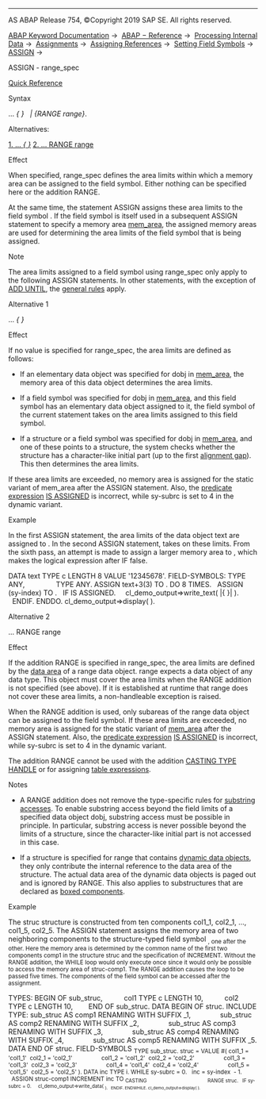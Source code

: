  

* * *

AS ABAP Release 754, ©Copyright 2019 SAP SE. All rights reserved.

[ABAP Keyword Documentation](javascript:call_link\('abenabap.htm'\)) →  [ABAP − Reference](javascript:call_link\('abenabap_reference.htm'\)) →  [Processing Internal Data](javascript:call_link\('abenabap_data_working.htm'\)) →  [Assignments](javascript:call_link\('abenvalue_assignments.htm'\)) →  [Assigning References](javascript:call_link\('abenreference_assignments.htm'\)) →  [Setting Field Symbols](javascript:call_link\('abenset_field_symbols.htm'\)) →  [ASSIGN](javascript:call_link\('abapassign.htm'\)) → 

ASSIGN - range\_spec

[Quick Reference](javascript:call_link\('abapassign_shortref.htm'\))

Syntax

... *{* *}*
  *|* *{*RANGE range*}*.

Alternatives:

[1\. ... *{* *}*](#!ABAP_ALTERNATIVE_1@1@)
[2\. ... RANGE range](#!ABAP_ALTERNATIVE_2@2@)

Effect

When specified, range\_spec defines the area limits within which a memory area can be assigned to the field symbol. Either nothing can be specified here or the addition RANGE.

At the same time, the statement ASSIGN assigns these area limits to the field symbol <fs>. If the field symbol <fs> is itself used in a subsequent ASSIGN statement to specify a memory area [mem\_area](javascript:call_link\('abapassign_mem_area.htm'\)), the assigned memory areas are used for determining the area limits of the field symbol that is being assigned.

Note

The area limits assigned to a field symbol using range\_spec only apply to the following ASSIGN statements. In other statements, with the exception of [ADD UNTIL](javascript:call_link\('abapadd_sequences.htm'\)), the [general rules](javascript:call_link\('abenoperands_data_objects.htm'\)) apply.

Alternative 1

... *{* *}*

Effect

If no value is specified for range\_spec, the area limits are defined as follows:

-   If an elementary data object was specified for dobj in [mem\_area](javascript:call_link\('abapassign_mem_area_static_dobj.htm'\)), the memory area of this data object determines the area limits.
    
-   If a field symbol was specified for dobj in [mem\_area](javascript:call_link\('abapassign_mem_area_static_dobj.htm'\)), and this field symbol has an elementary data object assigned to it, the field symbol <fs> of the current statement takes on the area limits assigned to this field symbol.
    
-   If a structure or a field symbol was specified for dobj in [mem\_area](javascript:call_link\('abapassign_mem_area_static_dobj.htm'\)), and one of these points to a structure, the system checks whether the structure has a character-like initial part (up to the first [alignment gap](javascript:call_link\('abenalignment_gap_glosry.htm'\) "Glossary Entry")). This then determines the area limits.
    

If these area limits are exceeded, no memory area is assigned for the static variant of mem\_area after the ASSIGN statement. Also, the [predicate expression](javascript:call_link\('abenpredicate_expression_glosry.htm'\) "Glossary Entry") [<fs> IS ASSIGNED](javascript:call_link\('abenlogexp_assigned.htm'\)) is incorrect, while sy-subrc is set to 4 in the dynamic variant.

Example

In the first ASSIGN statement, the area limits of the data object text are assigned to <fs1>. In the second ASSIGN statement, <fs2> takes on these limits. From the sixth pass, an attempt is made to assign a larger memory area to <fs2>, which makes the logical expression after IF false.

DATA text TYPE c LENGTH 8 VALUE '12345678'.
FIELD-SYMBOLS: <fs1> TYPE ANY,
               <fs2> TYPE ANY.
ASSIGN text+3(3) TO <fs1>.
DO 8 TIMES.
  ASSIGN <fs1>(sy-index) TO <fs2>.
  IF <fs2> IS ASSIGNED.
    cl\_demo\_output=>write\_text( |{ <fs2> }| ).
  ENDIF.
ENDDO.
cl\_demo\_output=>display( ).

Alternative 2

... RANGE range

Effect

If the addition RANGE is specified in range\_spec, the area limits are defined by the [data area](javascript:call_link\('abendata_area_glosry.htm'\) "Glossary Entry") of a range data object. range expects a data object of any data type. This object must cover the area limits when the RANGE addition is not specified (see above). If it is established at runtime that range does not cover these area limits, a non-handleable exception is raised.

When the RANGE addition is used, only subareas of the range data object can be assigned to the field symbol. If these area limits are exceeded, no memory area is assigned for the static variant of [mem\_area](javascript:call_link\('abapassign_mem_area.htm'\)) after the ASSIGN statement. Also, the [predicate expression](javascript:call_link\('abenpredicate_expression_glosry.htm'\) "Glossary Entry") [<fs> IS ASSIGNED](javascript:call_link\('abenlogexp_assigned.htm'\)) is incorrect, while sy-subrc is set to 4 in the dynamic variant.

The addition RANGE cannot be used with the addition [CASTING TYPE HANDLE](javascript:call_link\('abapassign_casting.htm'\)) or for assigning [table expressions](javascript:call_link\('abapassign_mem_area_writable_exp.htm'\)).

Notes

-   A RANGE addition does not remove the type-specific rules for [substring accesses](javascript:call_link\('abenoffset_length.htm'\)). To enable substring access beyond the field limits of a specified data object dobj, substring access must be possible in principle. In particular, substring access is never possible beyond the limits of a structure, since the character-like initial part is not accessed in this case.
    
-   If a structure is specified for range that contains [dynamic data objects](javascript:call_link\('abendynamic_data_object_glosry.htm'\) "Glossary Entry"), they only contribute the internal reference to the data area of the structure. The actual data area of the dynamic data objects is paged out and is ignored by RANGE. This also applies to substructures that are declared as [boxed components](javascript:call_link\('abenboxed_component_glosry.htm'\) "Glossary Entry").
    

Example

The struc structure is constructed from ten components col1\_1, col2\_1, ..., col1\_5, col2\_5. The ASSIGN statement assigns the memory area of two neighboring components to the structure-typed field symbol <sub>, one after the other. Here the memory area is determined by the common name of the first two components comp1 in the structure struc and the specification of INCREMENT. Without the RANGE addition, the WHILE loop would only execute once since it would only be possible to access the memory area of struc-comp1. The RANGE addition causes the loop to be passed five times. The components of the field symbol can be accessed after the assignment.

TYPES: BEGIN OF sub\_struc,
          col1 TYPE c LENGTH 10,
          col2 TYPE c LENGTH 10,
       END OF sub\_struc.
DATA BEGIN OF struc.
INCLUDE TYPE: sub\_struc AS comp1 RENAMING WITH SUFFIX \_1,
              sub\_struc AS comp2 RENAMING WITH SUFFIX \_2,
              sub\_struc AS comp3 RENAMING WITH SUFFIX \_3,
              sub\_struc AS comp4 RENAMING WITH SUFFIX \_4,
              sub\_struc AS comp5 RENAMING WITH SUFFIX \_5.
DATA END OF struc.
FIELD-SYMBOLS <sub> TYPE sub\_struc.
struc = VALUE #( col1\_1 = 'col1\_1'  col2\_1 = 'col2\_1'
                 col1\_2 = 'col1\_2'  col2\_2 = 'col2\_2'
                 col1\_3 = 'col1\_3'  col2\_3 = 'col2\_3'
                 col1\_4 = 'col1\_4'  col2\_4 = 'col2\_4'
                 col1\_5 = 'col1\_5'  col2\_5 = 'col2\_5' ).
DATA inc TYPE i.
WHILE sy-subrc = 0.
  inc = sy-index  - 1.
  ASSIGN struc-comp1 INCREMENT inc TO <sub> CASTING
                                            RANGE struc.
  IF sy-subrc = 0.
    cl\_demo\_output=>write\_data( <sub> ).
  ENDIF.
ENDWHILE.
cl\_demo\_output=>display( ).